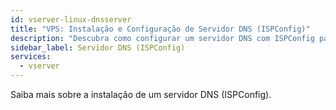 ```yaml
---
id: vserver-linux-dnsserver
title: "VPS: Instalação e Configuração de Servidor DNS (ISPConfig)"
description: "Descubra como configurar um servidor DNS com ISPConfig para gerenciamento eficiente de domínios e controle de rede → Saiba mais agora"
sidebar_label: Servidor DNS (ISPConfig)
services:
  - vserver
---
```


Saiba mais sobre a instalação de um servidor DNS (ISPConfig).

<InlineVoucher />